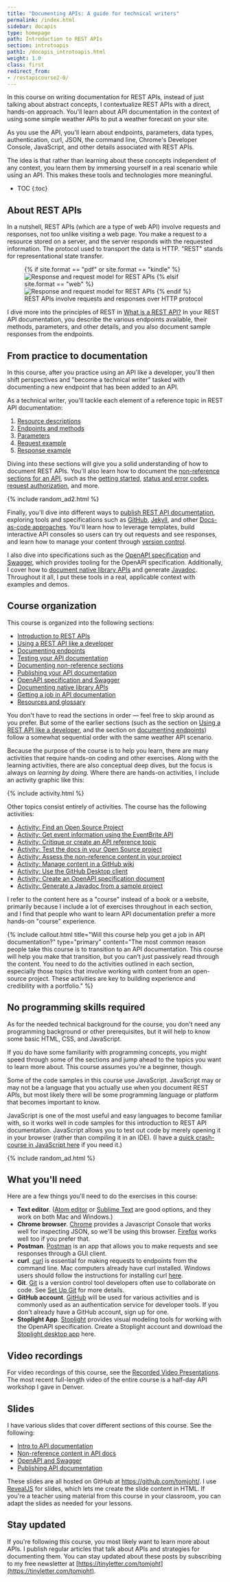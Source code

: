 ```yaml
---
title: "Documenting APIs: A guide for technical writers"
permalink: /index.html
sidebar: docapis
type: homepage
path: Introduction to REST APIs
section: introtoapis
path1: /docapis_introtoapis.html
weight: 1.0
class: first
redirect_from:
- /restapicourse2-0/
---
```


In this course on writing documentation for REST APIs, instead of just talking about abstract concepts, I contextualize REST APIs with a direct, hands-on approach. You'll learn about API documentation in the context of using some simple weather APIs to put a weather forecast on your site.

As you use the API, you'll learn about endpoints, parameters, data types, authentication, curl, JSON, the command line, Chrome's Developer Console, JavaScript, and other details associated with REST APIs.

The idea is that rather than learning about these concepts independent of any context, you learn them by immersing yourself in a real scenario while using an API. This makes these tools and technologies more meaningful.

* TOC
{:toc}

## About REST APIs

In a nutshell, REST APIs (which are a type of web API) involve requests and responses, not too unlike visiting a web page. You make a request to a resource stored on a server, and the server responds with the requested information. The protocol used to transport the data is HTTP. "REST" stands for representational state transfer.

<figure>
{% if site.format == "pdf" or site.format == "kindle" %}<img src="images/restapi_apidoc.png" alt="Response and request model for REST APIs" />
{% elsif site.format == "web" %}<img class="medium" src="images/restapi_apidoc.svg" alt="Response and request model for REST APIs" />
{% endif %}
<figcaption>REST APIs involve requests and responses over HTTP protocol</figcaption></figure>

I dive more into the principles of REST in [What is a REST API?](docapis_what_is_a_rest_api.html) In your REST API documentation, you describe the various endpoints available, their methods, parameters, and other details, and you also document sample responses from the endpoints.

## From practice to documentation

In this course, after you practice using an API like a developer, you'll then shift perspectives and "become a technical writer" tasked with documenting a new endpoint that has been added to an API.

As a technical writer, you'll tackle each element of a reference topic in REST API documentation:

1. [Resource descriptions](docapis_resource_descriptions.html)
2. [Endpoints and methods](docapis_resource_endpoints.html)
3. [Parameters](docapis_doc_parameters.html)
4. [Request example](docapis_doc_sample_requests.html)
5. [Response example](docapis_doc_sample_responses_and_schema.html)

Diving into these sections will give you a solid understanding of how to document REST APIs. You'll also learn how to document the [non-reference sections for an API](docnonref.html), such as the [getting started](docapis_doc_getting_started_section.html), [status and error codes](docapis_doc_status_codes.html),  [request authorization](docapis_more_about_authorization.html), and more.

{% include random_ad2.html %}

Finally, you'll dive into different ways to [publish REST API documentation](publishingapis.html), exploring tools and specifications such as [GitHub](pubapis_github_wikis.html), [Jekyll](pubapis_jekyll.html), and other [Docs-as-code approaches](pubapis_docs_as_code.html). You'll learn how to leverage templates, build interactive API consoles so users can try out requests and see responses, and learn how to manage your content through [version control](pubapis_version_control.html).

I also dive into specifications such as the [OpenAPI specification](pubapis_openapi_tutorial_overview.html) and [Swagger](pubapis_swagger_intro.html), which provides tooling for the OpenAPI specification. Additionally, I cover how to [document native library APIs](nativelibraryapis.html) and generate [Javadoc](nativelibraryapis_create_javadoc.html). Throughout it all, I put these tools in a real, applicable context with examples and demos.

## Course organization

This course is organized into the following sections:

*  [Introduction to REST APIs](docapis_introtoapis.html)
*  [Using a REST API like a developer](likeadeveloper.html)
*  [Documenting endpoints](docendpoints.html)
*  [Testing your API documentation](testingdocs.html)
*  [Documenting non-reference sections](docnonref.html)
*  [Publishing your API documentation](publishingapis.html)
*  [OpenAPI specification and Swagger](restapispecifications.html)
*  [Documenting native library APIs](nativelibraryapis.html)
*  [Getting a job in API documentation](jobapis.html)
*  [Resources and glossary](resources.html)

You don't have to read the sections in order &mdash; feel free to skip around as you prefer. But some of the earlier sections (such as the section on [Using a REST API like a developer](likeadeveloper.html), and the section on [documenting endpoints](docendpoints.html)) follow a somewhat sequential order with the same weather API scenario.

Because the purpose of the course is to help you learn, there are many activities that require hands-on coding and other exercises. Along with the learning activities, there are also conceptual deep dives, but the focus is always on *learning by doing*. Where there are hands-on activities, I include an activity graphic like this:

{% include activity.html %}

Other topics consist entirely of activities. The course has the following activities:

* [Activity: Find an Open Source Project](docapis_find_open_source_project.html)
* [Activity: Get event information using the EventBrite API](docapis_eventbrite_example.html)
* [Activity: Critique or create an API reference topic](docapis_api_reference_activity.html)
* [Activity: Test the docs in your Open Source project](testingdocs_activity.html)
* [Activity: Assess the non-reference content in your project](docapis_nonref_activity.html)
* [Activity: Manage content in a GitHub wiki](pubapis_github_wikis.html)
* [Activity: Use the GitHub Desktop client](pubapis_github_desktop_client.html)
* [Activity: Create an OpenAPI specification document](pubapis_openapi_activity.html)
* [Activity: Generate a Javadoc from a sample project](nativelibraryapis_create_javadoc.html)

I refer to the content here as a "course" instead of a book or a website, primarily because I include a lot of exercises throughout in each section, and I find that people who want to learn API documentation prefer a more hands-on "course" experience.

{% include callout.html title="Will this course help you get a job in API documentation?" type="primary" content="The most common reason people take this course is to transition to an API documentation. This course will help you make that transition, but you can't just passively read through the content. You need to do the activities outlined in each section, especially those topics that involve working with content from an open-source project. These activities are key to building experience and credibility with a portfolio." %}

## No programming skills required

As for the needed technical background for the course, you don't need any programming background or other prerequisites, but it will help to know some basic HTML, CSS, and JavaScript.

If you do have some familiarity with programming concepts, you might speed through some of the sections and jump ahead to the topics you want to learn more about. This course assumes you're a beginner, though.

Some of the code samples in this course use JavaScript. JavaScript may or may not be a language that you actually use when you document REST APIs, but most likely there will be some programming language or platform that becomes important to know.

JavaScript is one of the most useful and easy languages to become familiar with, so it works well in code samples for this introduction to REST API documentation. JavaScript allows you to test out code by merely opening it in your browser (rather than compiling it in an IDE). (I have a [quick crash-course in JavaScript here](http://idratherbewriting.com/javascript/) if you need it.)

{% include random_ad.html %}

## What you'll need

Here are a few things you'll need to do the exercises in this course:

* **Text editor**. ([Atom editor](https://atom.io/) or [Sublime Text](http://www.sublimetext.com/) are good options, and they work on both Mac and Windows.)
* **Chrome browser**. [Chrome](https://www.google.com/chrome/browser/desktop/index.html) provides a Javascript Console that works well for inspecting JSON, so we'll be using this browser. [Firefox](https://www.mozilla.org/en-US/firefox/) works well too if you prefer that.
* **Postman**. [Postman](http://www.getpostman.com/) is an app that allows you to make requests and see responses through a GUI client.
* **curl**. [curl](http://curl.haxx.se/) is essential for making requests to endpoints from the command line. Mac computers already have curl installed. Windows users should follow the instructions for installing curl [here](http://www.confusedbycode.com/curl/#downloads).
* **Git**. [Git](https://git-scm.com/) is a version control tool developers often use to collaborate on code. See [Set Up Git](https://help.github.com/articles/set-up-git/) for more details.
* **GitHub account**. [GitHub](https://github.com) will be used for various activities and is commonly used as an authentication service for developer tools. If you don't already have a GitHub account, sign up for one.
* **Stoplight App**. [Stoplight](https://next.stoplight.io/) provides visual modeling tools for working with the OpenAPI specification. Create a Stoplight account and download the [Stoplight desktop app](https://github.com/stoplightio/desktop/releases/tag/v3.6.1) here.

## Video recordings

For video recordings of this course, see the [Recorded Video Presentations](docapis_course_videos.html). The most recent full-length video of the entire course is a half-day API workshop I gave in Denver.

## Slides

I have various slides that cover different sections of this course. See the following:

* [Intro to API documentation](http://idratherbewriting.com/intro-to-api-documentation/index.html)
* [Non-reference content in API docs](http://idratherbewriting.com/nonref-content-api-docs/#/)
* [OpenAPI and Swagger](http://idratherbewriting.com/openapi-and-swagger/#/)
* [Publishing API documentation](http://idratherbewriting.com/publishing-api-docs/#/)

These slides are all hosted on GitHub at https://github.com/tomjoht/. I use [RevealJS](https://github.com/hakimel/reveal.js/) for slides, which lets me create the slide content in HTML. If you're a teacher using material from this course in your classroom, you can adapt the slides as needed for your lessons.

## Stay updated

If you're following this course, you most likely want to learn more about APIs. I publish regular articles that talk about APIs and strategies for documenting them. You can stay updated about these posts by subscribing to my free newsletter at [https://tinyletter.com/tomjoht](https://tinyletter.com/tomjoht).
